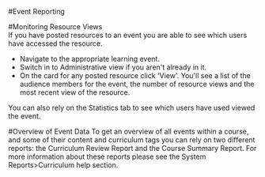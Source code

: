 #Event Reporting

#Monitoring Resource Views  
If you have posted resources to an event you are able to see which users have accessed the resource.

* Navigate to the appropriate learning event.
* Switch in to Administrative view if you aren't already in it.
* On the card for any posted resource click 'View'.  You'll see a list of the audience members for the event, the number of resource views and the most recent view of the resource.

You can also rely on the Statistics tab to see which users have used viewed the event.

#Overview of Event Data
To get an overview of all events within a course, and some of their content and curriculum tags you can rely on two different reports: the Curriculum Review Report and the Course Summary Report.  For more information about these reports please see the System Reports>Curriculum help section.
